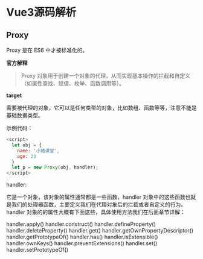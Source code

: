 # Vue3源码解析

## Proxy

Proxy 是在 ES6 中才被标准化的。

**官方解释**

> Proxy 对象用于创建一个对象的代理，从而实现基本操作的拦截和自定义（如属性查找、赋值、枚举、函数调用等）。

**target**

需要被代理的对象，它可以是任何类型的对象，比如数组、函数等等，注意不能是基础数据类型。

示例代码：


```js
<script>
  let obj = {
    name: '小猪课堂',
    age: 23
  }
  let p = new Proxy(obj, handler);
</script>
```

handler:

它是一个对象，该对象的属性通常都是一些函数，handler 对象中的这些函数也就是我们的处理器函数，主要定义我们在代理对象后的拦截或者自定义的行为。handler 对象的的属性大概有下面这些，具体使用方法我们在后面章节详解：

handler.apply()
handler.construct()
handler.defineProperty()
handler.deleteProperty()
handler.get()
handler.getOwnPropertyDescriptor()
handler.getPrototypeOf()
handler.has()
handler.isExtensible()
handler.ownKeys()
handler.preventExtensions()
handler.set()
handler.setPrototypeOf()